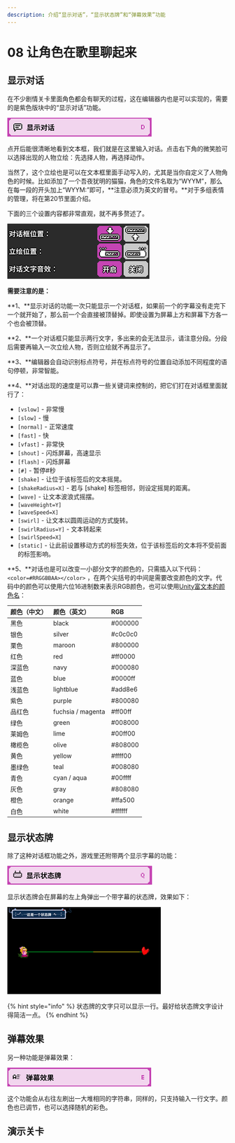 ```yaml
---
description: 介绍“显示对话”，“显示状态牌”和“弹幕效果”功能
---
```


# 08 让角色在歌里聊起来

## 显示对话 <a id="1"></a>

在不少剧情关卡里面角色都会有聊天的过程，这在编辑器内也是可以实现的，需要的是紫色版块中的“显示对话”功能。

![](.gitbook/assets/08-01.png)

点开后能很清晰地看到文本框，我们就是在这里输入对话。点击右下角的微笑脸可以选择出现的人物立绘：先选择人物，再选择动作。

当然了，这个立绘也是可以在文本框里面手动写入的，尤其是当你自定义了人物角色的时候。比如添加了一个吾夜犹明的猫猫，角色的文件名取为“WYYM”，那么在每一段的开头加上“WYYM:”即可，**注意必须为英文的冒号。**对于多组表情的管理，将在第20节里面介绍。

下面的三个设置内容都非常直观，就不再多赘述了。

![](.gitbook/assets/08-02.png)


**需要注意的是：**

**1、**显示对话的功能一次只能显示一个对话框，如果前一个的字幕没有走完下一个就开始了，那么前一个会直接被顶替掉。即使设置为屏幕上方和屏幕下方各一个也会被顶替。

**2、**一个对话框只能显示两行文字，多出来的会无法显示，请注意分段。分段后需要再输入一次立绘人物，否则立绘就不再显示了。

**3、**编辑器会自动识别标点符号，并在标点符号的位置自动添加不同程度的语句停顿，非常智能。

**4、**对话出现的速度是可以靠一些关键词来控制的，把它们打在对话框里面就行了：

* `[vslow]` - 非常慢
* `[slow]`  - 慢
* `[normal]` - 正常速度
* `[fast]` - 快
* `[vfast]` - 非常快
* `[shout]` - 闪烁屏幕，高速显示
* `[flash]` - 闪烁屏幕
* `[#]` - 暂停\#秒
* `[shake]` - 让位于该标签后的文本摇晃。 
* `[shakeRadius=X]` - 若与 \[shake\] 标签相邻，则设定摇晃的距离。
* `[wave]` - 让文本波浪式摇摆。 
* `[waveHeight=Y]`
* `[waveSpeed=X]` 
* `[swirl]` - 让文本以圆周运动的方式旋转。 
* `[swirlRadius=Y]` - 文本转起来
* `[swirlSpeed=X]` 
* `[static]` - 让此前设置移动方式的标签失效，位于该标签后的文本将不受前面的标签影响。

**5、**对话也是可以改变一小部分文字的颜色的，只需插入以下代码：`<color=#RRGGBBAA></color>` ，在两个尖括号的中间是需要改变颜色的文字。代码中的颜色可以使用六位16进制数来表示RGB颜色，也可以使用[Unity富文本的颜色名](https://docs.unity3d.com/Packages/com.unity.ugui@1.0/manual/StyledText.html)：

| 颜色（中文） | 颜色（英文） | RGB |
| :--- | :--- | :--- |
| 黑色 | black | \#000000 |
| 银色 | silver | \#c0c0c0 |
| 栗色 | maroon | \#800000 |
| 红色 | red | \#ff0000 |
| 深蓝色 | navy | \#000080 |
| 蓝色 | blue | \#0000ff |
| 浅蓝色 | lightblue | \#add8e6 |
| 紫色 | purple | \#800080 |
| 品红色 | fuchsia / magenta | \#ff00ff |
| 绿色 | green | \#008000 |
| 莱姆色 | lime | \#00ff00 |
| 橄榄色 | olive | \#808000 |
| 黄色 | yellow | \#ffff00 |
| 墨绿色 | teal | \#008080 |
| 青色 | cyan / aqua | \#00ffff |
| 灰色 | gray | \#808080 |
| 橙色 | orange | \#ffa500 |
| 白色 | white | \#ffffff |

## 显示状态牌 <a id="2"></a>

除了这种对话框功能之外，游戏里还附带两个显示字幕的功能：

![](.gitbook/assets/08-03.png)

显示状态牌会在屏幕的左上角弹出一个带字幕的状态牌，效果如下：

![](.gitbook/assets/08-04.png)

{% hint style="info" %}
状态牌的文字只可以显示一行。最好给状态牌文字设计得简洁一点。
{% endhint %}

## 弹幕效果 <a id="3"></a>

另一种功能是弹幕效果：

![](.gitbook/assets/08-05.png)

这个功能会从右往左刷出一大堆相同的字符串，同样的，只支持输入一行文字。颜色也已调节，也可以选择随机的彩色。

## 演示关卡 <a id="4"></a>

